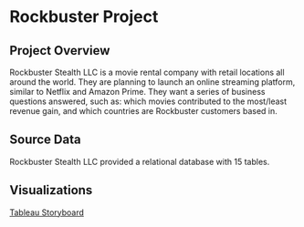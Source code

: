 # Rockbuster Project
## Project Overview
Rockbuster Stealth LLC is a movie rental company with retail locations all around the world. They are planning to launch an online streaming platform, similar to Netflix and Amazon Prime. They want a series of business questions answered, such as: which movies contributed to the most/least revenue gain, and which countries are Rockbuster customers based in.
## Source Data
Rockbuster Stealth LLC provided a relational database with 15 tables.  
## Visualizations
[Tableau Storyboard](https://public.tableau.com/app/profile/lynnsey.dohmen/viz/Rockbuster_16897123365550/Rockbuster)
